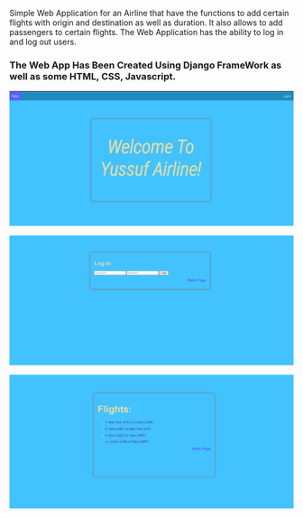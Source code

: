 Simple Web Application for an Airline that have the functions to add certain flights with origin and destination as well as duration. It also allows to add passengers to certain flights.
The Web Application has the ability to log in and log out users.

###  The Web App Has Been Created Using Django FrameWork as well as some HTML, CSS, Javascript.

![Main Page](Images/airlineindex.PNG)

![Login Page](Images/airlinelogin.PNG)

![Flights](Images/airlineflights.PNG)
